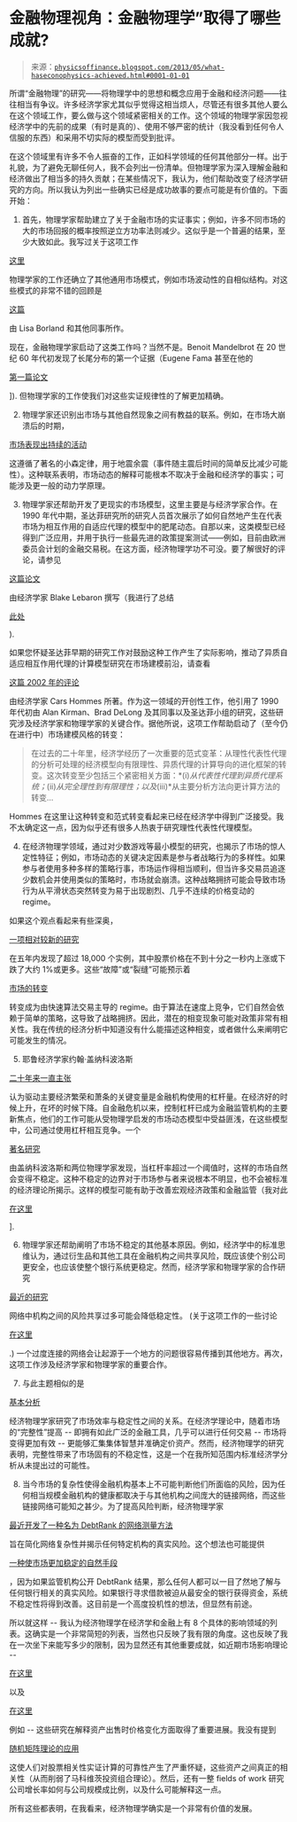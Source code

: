<!--yml

分类：未分类

日期：2024-05-18 06:56:41

-->

# 金融物理视角：金融物理学”取得了哪些成就?

> 来源：[`physicsoffinance.blogspot.com/2013/05/what-haseconophysics-achieved.html#0001-01-01`](http://physicsoffinance.blogspot.com/2013/05/what-haseconophysics-achieved.html#0001-01-01)

所谓“金融物理”的研究——将物理学中的思想和概念应用于金融和经济问题——往往相当有争议。许多经济学家尤其似乎觉得这相当烦人，尽管还有很多其他人要么在这个领域工作，要么做与这个领域紧密相关的工作。这个领域的物理学家因忽视经济学中的先前的成果（有时是真的）、使用不够严密的统计（我没看到任何令人信服的东西）和采用不切实际的模型而受到批评。

在这个领域里有许多不令人振奋的工作，正如科学领域的任何其他部分一样。出于礼貌，为了避免无聊任何人，我不会列出一份清单。但物理学家为深入理解金融和经济做出了相当多的持久贡献；在某些情况下，我认为，他们帮助改变了经济学研究的方向。所以我认为列出一些确实已经是成功故事的要点可能是有价值的。下面开始：

1. 首先，物理学家帮助建立了关于金融市场的实证事实；例如，许多不同市场的大的市场回报的概率按照逆立方功率法则减少。这似乎是一个普遍的结果，至少大致如此。我写过关于这项工作

[这里](http://physicsoffinance.blogspot.co.uk/2011/12/power-laws-in-finance.html)

物理学家的工作还确立了其他通用市场模式，例如市场波动性的自相似结构。对这些模式的非常不错的回顾是

[这篇](http://www.wilmott.com/pdfs/0503_bouchaud.pdf%E2%80%8E)

由 Lisa Borland 和其他同事所作。

现在，金融物理学家启动了这类工作吗？当然不是。Benoit Mandelbrot 在 20 世纪 60 年代初发现了长尾分布的第一个证据（Eugene Fama 甚至在他的

[第一篇论文](http://physicsoffinance.blogspot.com/2011/05/eugene-famas-first-paper.html)

]). 但物理学家的工作使我们对这些实证规律性的了解更加精确。

2. 物理学家还识别出市场与其他自然现象之间有教益的联系。例如，在市场大崩溃后的时期，

[市场表现出持续的活动](http://polymer.bu.edu/hes/articles/wwvhs07.pdf)

这遵循了著名的小森定律，用于地震余震（事件随主震后时间的简单反比减少可能性）。这种联系表明，市场动态的解释可能根本不取决于金融和经济学的事实；可能涉及更一般的动力学原理。

3. 物理学家还帮助开发了更现实的市场模型，这里主要是与经济学家合作。在 1990 年代中期，圣达菲研究所的研究人员首次展示了如何自然地产生在代表市场为相互作用的自适应代理的模型中的肥尾动态。自那以来，这类模型已经得到广泛应用，并用于执行一些最先进的政策提案测试——例如，目前由欧洲委员会计划的金融交易税。在这方面，经济物理学功不可没。要了解很好的评论，请参见

[这篇论文](http://www.blogger.com/people.brandeis.edu/~blebaron/wps/style.pdf)

由经济学家 Blake Lebaron 撰写（我进行了总结

[此处](http://www.blogger.com/physicsoffinance.blogspot.co.uk/2012/01/natural-models-of-markets.html)

).

如果您怀疑圣达菲早期的研究工作对鼓励这种工作产生了实际影响，推动了异质自适应相互作用代理的计算模型研究在市场建模前沿，请查看

[这篇 2002 年的评论](http://www.blogger.com/www.pnas.org/content/99/suppl.3/7221)

由经济学家 Cars Hommes 所著。作为这一领域的开创性工作，他引用了 1990 年代初由 Alan Kirman、Brad DeLong 及其同事以及圣达菲小组的研究，这些研究涉及经济学家和物理学家的关键合作。据他所说，这项工作帮助启动了（至今仍在进行中）市场建模风格的转变：

> 在过去的二十年里，经济学经历了一次重要的范式变革：从理性代表性代理的分析可处理的经济模型向有限理性、异质代理的计算导向的进化框架的转变。这次转变至少包括三个紧密相关方面：*(i)*从代表性代理到异质代理系统；*(ii)*从完全理性到有限理性；以及*(iii)*从主要分析方法向更计算方法的转变...

Hommes 在这里让这种转变和范式转变看起来已经在经济学中得到广泛接受。我不太确定这一点，因为似乎还有很多人热衷于研究理性代表性代理模型。

4. 在经济物理学领域，通过对少数游戏等最小模型的研究，也揭示了市场的惊人定性特征；例如，市场动态的关键决定因素是参与者战略行为的多样性。如果参与者使用多种多样的策略行事，市场运作得相当顺利，但当许多交易员追逐少数机会并使用类似的策略时，市场就会崩溃。这种战略拥挤可能会导致市场行为从平滑状态突然转变为易于出现剧烈、几乎不连续的价格变动的 regime。

如果这个观点看起来有些深奥，

[一项相对较新的研究](http://arxiv.org/pdf/1202.1448)

在五年内发现了超过 18,000 个实例，其中股票价格在不到十分之一秒内上涨或下跌了大约 1%或更多。这些“故障”或“裂缝”可能预示着

[市场的转变](http://www.blogger.com/physicsoffinance.blogspot.com/2012/02/approaching-singularity-in-global.html)

转变成为由快速算法交易主导的 regime。由于算法在速度上竞争，它们自然会依赖于简单的策略，这导致了战略拥挤。因此，潜在的相变现象可能对政策非常有相关性。我在传统的经济分析中知道没有什么能描述这种相变，或者做什么来阐明它可能发生的情况。

5. 耶鲁经济学家约翰·盖纳科波洛斯

[二十年来一直主张](http://www.blogger.com/physicsoffinance.blogspot.co.uk/2012/12/the-leverage-cycle.html)

认为驱动主要经济繁荣和萧条的关键变量是金融机构使用的杠杆量。在经济好的时候上升，在坏的时候下降。自金融危机以来，控制杠杆已成为金融监管机构的主要新焦点，他们的工作可能从受物理学启发的市场动态模型中受益匪浅，在这些模型中，公司通过使用杠杆相互竞争。一个

[著名研究](http://www.blogger.com/www.tandfonline.com/doi/abs/10.1080/14697688.2012.674301?journalCode=rquf20#.UYzKTqKG3Io)

由盖纳科波洛斯和两位物理学家发现，当杠杆率超过一个阈值时，这样的市场自然会变得不稳定。这种不稳定的边界对于市场参与者来说根本不明显，也不会被标准的经济理论所揭示。这样的模型可能有助于改善宏观经济政策和金融监管（我对此

[在这里](http://www.blogger.com/physicsoffinance.blogspot.com/2011/07/leverage-control-subtle-story.html)

].

6. 物理学家还帮助阐明了市场不稳定的其他基本原因。例如，经济学中的标准思维认为，通过衍生品和其他工具在金融机构之间共享风险，既应该使个别公司更安全，也应该使整个银行系统更稳定。然而，经济学家和物理学家的合作研究

[最近的研究](http://www.nber.org/authors/stefano_battiston)

网络中机构之间的风险共享过多可能会降低稳定性。 (关于这项工作的一些讨论

[在这里](http://www.blogger.com/physicsoffinance.blogspot.com/2011/10/sharing-risk-can-increase-risk.html)

.) 一个过度连接的网络会让起源于一个地方的问题很容易传播到其他地方。再次，这项工作涉及经济学家和物理学家的重要合作。

7. 与此主题相似的是

[基本分析](http://www.blogger.com/papers.ssrn.com/sol3/papers.cfm?abstract_id=1415971)

经济物理学家研究了市场效率与稳定性之间的关系。在经济学理论中，随着市场的“完整性”提高 -- 即拥有如此广泛的金融工具，几乎可以进行任何交易 -- 市场将变得更加有效 -- 更能够汇集集体智慧并准确定价资产。然而，经济物理学的研究表明，完整性带来了市场固有的不稳定性，这是一个在我所知范围内标准经济学分析从未提出过的可能性。

8. 当今市场的复杂性使得金融机构基本上不可能判断他们所面临的风险，因为任何相当规模金融机构的健康都取决于与其他机构之间庞大的链接网络，而这些链接网络可能知之甚少。为了提高风险判断，经济物理学家

[最近开发了一种名为 DebtRank 的网络测量方法](http://www.blogger.com/physicsoffinance.blogspot.com/2012/08/debtrank.html)

旨在简化网络复杂性并揭示任何特定机构的真实风险。这个想法也可能提供

[一种使市场更加稳定的自然手段](http://www.blogger.com/physicsoffinance.blogspot.com/2013/02/let-there-be-light.html)

，因为如果监管机构公开 DebtRank 结果，那么任何人都可以一目了然地了解与任何银行相关的真实风险。如果银行寻求借款被迫从最安全的银行获得资金，系统不稳定性将得到改善。这目前是一个高度投机性的想法，但显然有前途。

所以就这样 -- 我认为经济物理学在经济学和金融上有 8 个具体的影响领域的列表。这确实是一个非常简短的列表，当然也只反映了我有限的角度。这也反映了我在一次坐下来能写多少的限制，因为显然还有其他重要成就，如近期市场影响理论 --

[在这里](http://www.blogger.com/arxiv.org/pdf/0903.2428)

以及

[在这里](http://www.blogger.com/www.blogger.com/ideas.repec.org/p/arx/papers/1102.5457.html)

例如 -- 这些研究在解释资产出售时价格变化方面取得了重要进展。我没有提到

[随机矩阵理论的应用](http://www.blogger.com/www.math.nyu.edu/faculty/avellane/LalouxPCA.pdf)

这使人们对股票相关性实证计算的可靠性产生了严重怀疑，这些资产之间真正的相关性（从而削弱了马科维茨投资组合理论）。然后，还有一整 fields of work 研究公司增长率如何与公司规模成比例，以及什么可能解释这一点。

所有这些都表明，在我看来，经济物理学确实是一个非常有价值的发展。

